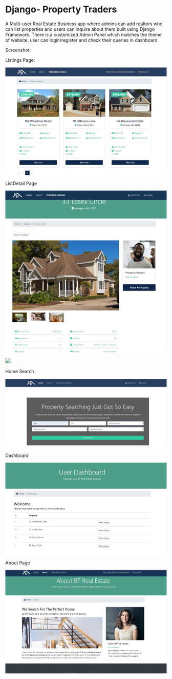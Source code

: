 # Django- Property Traders
A Multi-user Real Estate Business app where admins can add realtors who can list properties and users can inquire about them built using Django Framework. There is a customized Admin Panel which matches the theme of website. user can login/register and check their queries in dashboard


Screenshot:

Listings Page:


![](https://github.com/Haashir-Shakeel/Project-Images/blob/main/Realtor/Listing.JPG)



ListDetail Page



![](https://github.com/Haashir-Shakeel/Project-Images/blob/main/Realtor/ListDetail.JPG)




![](https://github.com/Haashir-Shakeel/Project-Images/blob/main/Realtor/List.JPG)


Home Search


![](https://github.com/Haashir-Shakeel/Project-Images/blob/main/Realtor/Home1.JPG)



Dashboard


![](https://github.com/Haashir-Shakeel/Project-Images/blob/main/Realtor/Dashboard.JPG)



About Page



![](https://github.com/Haashir-Shakeel/Project-Images/blob/main/Realtor/Realtor.JPG)



